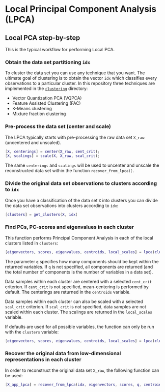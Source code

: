 # Local Principal Component Analysis (LPCA)

## Local PCA step-by-step

This is the typical workflow for performing Local PCA.

### Obtain the data set partitioning `idx`

To cluster the data set you can use any technique that you want. The ultimate goal of clustering is to obtain the vector `idx` which classifies every observations to a particular cluster. In this repository three techniques are implemented in the [`clustering`](https://github.com/burn-research/reduced-order-modelling/tree/master/clustering) directory:

- Vector Quantization PCA (VQPCA)
- Feature Assisted Clustering (FAC)
- K-Means clustering
- Mixture fraction clustering

### Pre-process the data set (center and scale)

The LPCA typically starts with pre-processing the raw data set `X_raw` (uncentered and unscaled).

```matlab
[X, centerings] = center(X_raw, cent_crit);
[X, scalings] = scale(X, X_raw, scal_crit);
```

The same `centerings` and `scalings` will be used to uncenter and unscale the reconstructed data set within the function `recover_from_lpca()`.

### Divide the original data set observations to clusters according to `idx`

Once you have a classification of the data set `X` into clusters you can divide the data set observations into clusters according to `idx`:

```matlab
[clusters] = get_clusters(X, idx)
```

### Find PCs, PC-scores and eigenvalues in each cluster

This function performs Principal Component Analysis in each of the local clusters listed in `clusters`:

```matlab
[eigenvectors, scores, eigenvalues, centroids, local_scales] = lpca(clusters, q, cent_crit, scal_crit)
```

The parameter `q` specifies how many components should be kept within the returned variables. If `q` is not specified, all components are returned (and the total number of components is the number of variables in a data set).

Data samples within each cluster are centered with a selected `cent_crit` criterion. If `cent_crit` is not specified, mean-centering is performed by default. The centerings are returned in the `centroids` variable.

Data samples within each cluster can also be scaled with a selected `scal_crit` criterion. If `scal_crit` is not specified, data samples are not scaled within each cluster. The scalings are returned in the `local_scales` variable.

If defaults are used for all possible variables, the function can only be run with the `clusters` variable:

```matlab
[eigenvectors, scores, eigenvalues, centroids, local_scales] = lpca(clusters)
```

### Recover the original data from low-dimensional representations in each cluster

In order to reconstruct the original data set `X_raw`, the following function can be used:

```matlab
[X_app_lpca] = recover_from_lpca(idx, eigenvectors, scores, q, centroids, local_scalings, centerings, scalings)
```
